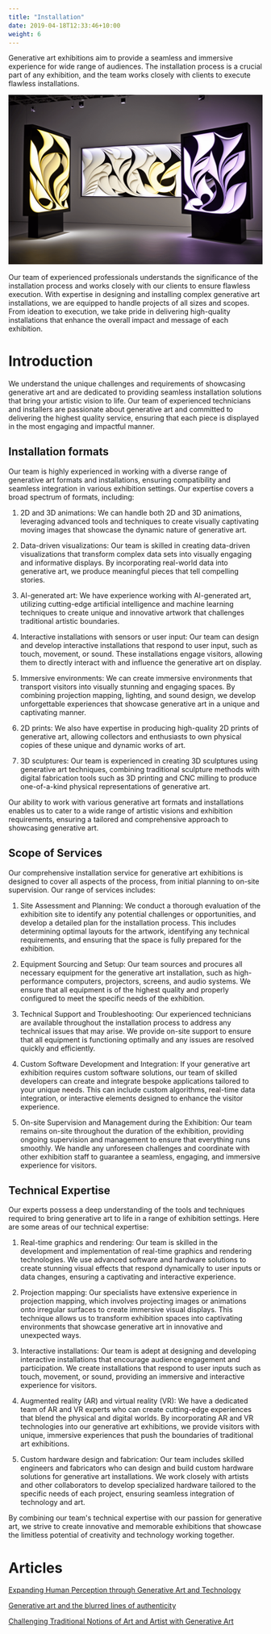```yaml
---
title: "Installation"
date: 2019-04-18T12:33:46+10:00
weight: 6
---
```


Generative art exhibitions aim to provide a seamless and immersive experience for wide range of audiences. The installation process is a crucial part of any exhibition, and the team works closely with clients to execute flawless installations.

![Installation](/images/illustrations/installation.png)

Our team of experienced professionals understands the significance of the installation process and works closely with our clients to ensure flawless execution. With expertise in designing and installing complex generative art installations, we are equipped to handle projects of all sizes and scopes. From ideation to execution, we take pride in delivering high-quality installations that enhance the overall impact and message of each exhibition.

# Introduction

We understand the unique challenges and requirements of showcasing generative art and are dedicated to providing seamless installation solutions that bring your artistic vision to life. Our team of experienced technicians and installers are passionate about generative art and committed to delivering the highest quality service, ensuring that each piece is displayed in the most engaging and impactful manner. 

## Installation formats

Our team is highly experienced in working with a diverse range of generative art formats and installations, ensuring compatibility and seamless integration in various exhibition settings. Our expertise covers a broad spectrum of formats, including:

1. 2D and 3D animations: We can handle both 2D and 3D animations, leveraging advanced tools and techniques to create visually captivating moving images that showcase the dynamic nature of generative art.

2. Data-driven visualizations: Our team is skilled in creating data-driven visualizations that transform complex data sets into visually engaging and informative displays. By incorporating real-world data into generative art, we produce meaningful pieces that tell compelling stories.

3. AI-generated art: We have experience working with AI-generated art, utilizing cutting-edge artificial intelligence and machine learning techniques to create unique and innovative artwork that challenges traditional artistic boundaries.

4. Interactive installations with sensors or user input: Our team can design and develop interactive installations that respond to user input, such as touch, movement, or sound. These installations engage visitors, allowing them to directly interact with and influence the generative art on display.

5. Immersive environments: We can create immersive environments that transport visitors into visually stunning and engaging spaces. By combining projection mapping, lighting, and sound design, we develop unforgettable experiences that showcase generative art in a unique and captivating manner.

6. 2D prints: We also have expertise in producing high-quality 2D prints of generative art, allowing collectors and enthusiasts to own physical copies of these unique and dynamic works of art.

7. 3D sculptures: Our team is experienced in creating 3D sculptures using generative art techniques, combining traditional sculpture methods with digital fabrication tools such as 3D printing and CNC milling to produce one-of-a-kind physical representations of generative art.

Our ability to work with various generative art formats and installations enables us to cater to a wide range of artistic visions and exhibition requirements, ensuring a tailored and comprehensive approach to showcasing generative art.

## Scope of Services

Our comprehensive installation service for generative art exhibitions is designed to cover all aspects of the process, from initial planning to on-site supervision. Our range of services includes:

1. Site Assessment and Planning: We conduct a thorough evaluation of the exhibition site to identify any potential challenges or opportunities, and develop a detailed plan for the installation process. This includes determining optimal layouts for the artwork, identifying any technical requirements, and ensuring that the space is fully prepared for the exhibition.

2. Equipment Sourcing and Setup: Our team sources and procures all necessary equipment for the generative art installation, such as high-performance computers, projectors, screens, and audio systems. We ensure that all equipment is of the highest quality and properly configured to meet the specific needs of the exhibition.

3. Technical Support and Troubleshooting: Our experienced technicians are available throughout the installation process to address any technical issues that may arise. We provide on-site support to ensure that all equipment is functioning optimally and any issues are resolved quickly and efficiently.

4. Custom Software Development and Integration: If your generative art exhibition requires custom software solutions, our team of skilled developers can create and integrate bespoke applications tailored to your unique needs. This can include custom algorithms, real-time data integration, or interactive elements designed to enhance the visitor experience.

5. On-site Supervision and Management during the Exhibition: Our team remains on-site throughout the duration of the exhibition, providing ongoing supervision and management to ensure that everything runs smoothly. We handle any unforeseen challenges and coordinate with other exhibition staff to guarantee a seamless, engaging, and immersive experience for visitors.

## Technical Expertise

Our experts possess a deep understanding of the tools and techniques required to bring generative art to life in a range of exhibition settings. Here are some areas of our technical expertise:

1. Real-time graphics and rendering: Our team is skilled in the development and implementation of real-time graphics and rendering technologies. We use advanced software and hardware solutions to create stunning visual effects that respond dynamically to user inputs or data changes, ensuring a captivating and interactive experience.

2. Projection mapping: Our specialists have extensive experience in projection mapping, which involves projecting images or animations onto irregular surfaces to create immersive visual displays. This technique allows us to transform exhibition spaces into captivating environments that showcase generative art in innovative and unexpected ways.

3. Interactive installations: Our team is adept at designing and developing interactive installations that encourage audience engagement and participation. We create installations that respond to user inputs such as touch, movement, or sound, providing an immersive and interactive experience for visitors.

4. Augmented reality (AR) and virtual reality (VR): We have a dedicated team of AR and VR experts who can create cutting-edge experiences that blend the physical and digital worlds. By incorporating AR and VR technologies into our generative art exhibitions, we provide visitors with unique, immersive experiences that push the boundaries of traditional art exhibitions.

5. Custom hardware design and fabrication: Our team includes skilled engineers and fabricators who can design and build custom hardware solutions for generative art installations. We work closely with artists and other collaborators to develop specialized hardware tailored to the specific needs of each project, ensuring seamless integration of technology and art.

By combining our team's technical expertise with our passion for generative art, we strive to create innovative and memorable exhibitions that showcase the limitless potential of creativity and technology working together.

# Articles

[Expanding Human Perception through Generative Art and Technology](https://medium.com/generatedart/expanding-human-perception-through-generative-art-and-technology-dd0338f9787d)

[Generative art and the blurred lines of authenticity](https://medium.com/generatedart/generative-art-and-the-blurred-lines-of-authenticity-80d5417d8c03)

[Challenging Traditional Notions of Art and Artist with Generative Art](https://medium.com/generatedart/challenging-traditional-notions-of-art-and-artist-with-generative-art-193811e3d406)

